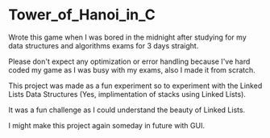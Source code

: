 # Tower_of_Hanoi_in_C

Wrote this game when I was bored in the midnight after studying for my data structures and algorithms exams for 3 days straight.

Please don't expect any optimization or error handling because I've hard coded my game as I was busy with my exams, also I made it from scratch.

This project was made as a fun experiment so to experiment with the Linked Lists Data Structures (Yes, implimentation of stacks using Linked Lists).

It was a fun challenge as I could understand the beauty of Linked Lists.

I might make this project again someday in future with GUI.
